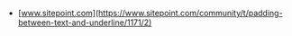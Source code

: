 * [www.sitepoint.com](https://www.sitepoint.com/community/t/padding-between-text-and-underline/1171/2)
